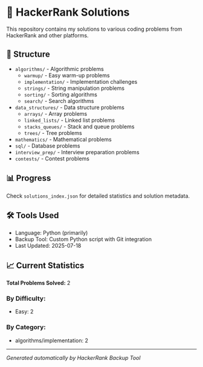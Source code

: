 # 🚀 HackerRank Solutions

This repository contains my solutions to various coding problems from HackerRank and other platforms.

## 📁 Structure

- `algorithms/` - Algorithmic problems
  - `warmup/` - Easy warm-up problems
  - `implementation/` - Implementation challenges
  - `strings/` - String manipulation problems
  - `sorting/` - Sorting algorithms
  - `search/` - Search algorithms
- `data_structures/` - Data structure problems
  - `arrays/` - Array problems
  - `linked_lists/` - Linked list problems
  - `stacks_queues/` - Stack and queue problems
  - `trees/` - Tree problems
- `mathematics/` - Mathematical problems
- `sql/` - Database problems
- `interview_prep/` - Interview preparation problems
- `contests/` - Contest problems

## 📊 Progress

Check `solutions_index.json` for detailed statistics and solution metadata.

## 🛠️ Tools Used

- Language: Python (primarily)
- Backup Tool: Custom Python script with Git integration
- Last Updated: 2025-07-18


## 📈 Current Statistics

**Total Problems Solved:** 2

### By Difficulty:
- Easy: 2

### By Category:
- algorithms/implementation: 2

---
*Generated automatically by HackerRank Backup Tool*
